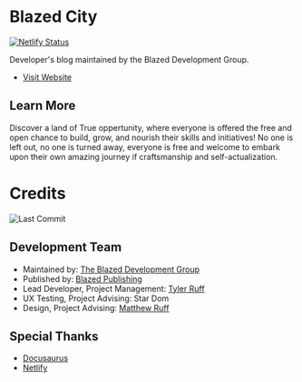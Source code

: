 # Blazed City

[![Netlify Status](https://api.netlify.com/api/v1/badges/aab79398-3282-4561-82ca-e1c9b92b1648/deploy-status)](https://app.netlify.com/sites/blazed-city/deploys)

Developer's blog maintained by the Blazed Development Group.

- [Visit Website](https://blazed.city/)

## Learn More
Discover a land of True oppertunity, where everyone is offered the free and open chance to build, grow, and nourish their skills and initiatives! No one is left out, no one is turned away, everyone is free and welcome to embark upon their own amazing journey if craftsmanship and self-actualization.

# Credits
![Last Commit](https://img.shields.io/github/last-commit/tyler-ruff/blazed-city?style=for-the-badge "Last Commit")

## Development Team
- Maintained by: [The Blazed Development Group](https://www.facebook.com/groups/blzdev)
- Published by: [Blazed Publishing](https://blazed.xyz/)
- Lead Developer, Project Management: [Tyler Ruff](https://github.com/tyler-ruff)
- UX Testing, Project Advising: Star Dom
- Design, Project Advising: [Matthew Ruff](https://github.com/matt-ruff)

## Special Thanks
- [Docusaurus](https://docusaurus.io/)
- [Netlify](https://netlify.com/)